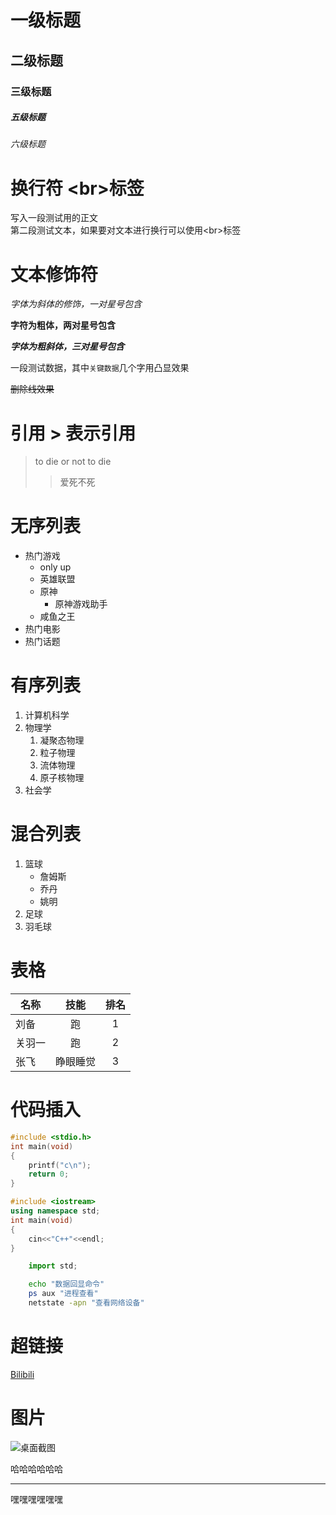 # 一级标题
## 二级标题
### 三级标题
##### 五级标题
###### 六级标题

# 换行符 \<br\>标签
写入一段测试用的正文<br>第二段测试文本，如果要对文本进行换行可以使用\<br\>标签

# 文本修饰符

*字体为斜体的修饰，一对星号包含*

**字符为粗体，两对星号包含**

***字体为粗斜体，三对星号包含***

一段测试数据，其中`关键数据`几个字用凸显效果

~~删除线效果~~

# 引用 \> 表示引用

> to die or not to die
>> 爱死不死

# 无序列表

* 热门游戏 
  * only up
  * 英雄联盟
  * 原神
    * 原神游戏助手
  * 咸鱼之王
* 热门电影
* 热门话题

# 有序列表

1. 计算机科学
2. 物理学
   1. 凝聚态物理
   2. 粒子物理
   3. 流体物理
   4. 原子核物理
3. 社会学

# 混合列表

1. 篮球
   * 詹姆斯
   * 乔丹
   * 姚明
2. 足球
3. 羽毛球

# 表格

名称|技能|排名
---|:--:|:-:
刘备|跑|1
关羽一|跑|2
张飞|睁眼睡觉|3

# 代码插入

```c
#include <stdio.h>
int main(void)
{
	printf("c\n");
	return 0;
}
```

```cpp
#include <iostream>
using namespace std;
int main(void)
{
	cin<<"C++"<<endl;
}
```

```python
	import std;
```

```bash
	echo "数据回显命令"
	ps aux "进程查看"
	netstate -apn "查看网络设备"
```

# 超链接

[Bilibili](https://www.bilibili.com "点击进入b站")


# 图片

![桌面截图](https://liuhao-aliyun-oss.oss-cn-beijing.aliyuncs.com/1672925096215.png "图片标题")


哈哈哈哈哈哈
*****
嘿嘿嘿嘿嘿嘿
 
	


